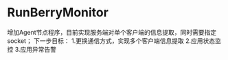 # RunBerryMonitor
 增加Agent节点程序，目前实现服务端对单个客户端的信息提取，同时需要指定socket；
下一步目标：
  1.更换通信方式，实现多个客户端信息提取
  2.应用状态监控
  3.应用异常告警

